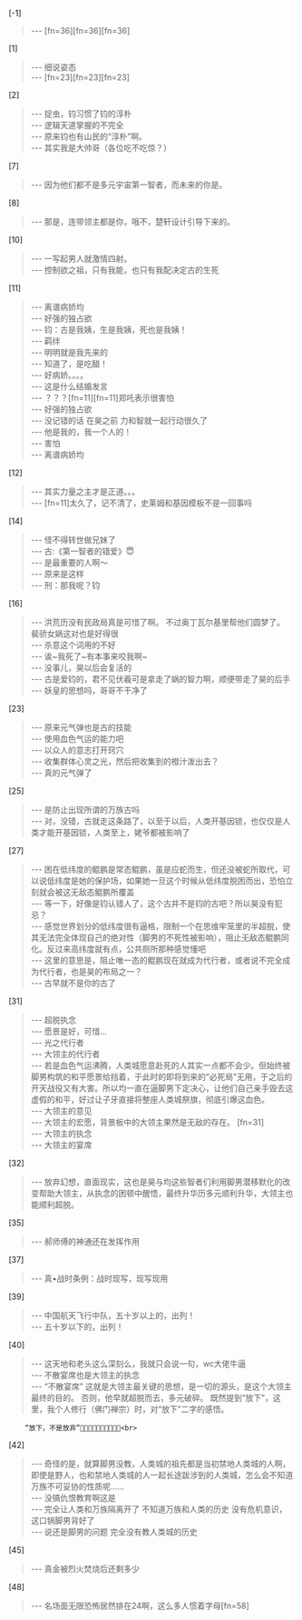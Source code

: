 
[-1] 
>--- [fn=36][fn=36][fn=36]<br>

[1] 
>--- 细说姿态<br>
>--- [fn=23][fn=23][fn=23]<br>

[2] 
>--- 捉虫，钧习惯了钧的淳朴<br>
>--- 逻辑天道掌握的不完全<br>
>--- 原来钧也有山民的“淳朴”啊。<br>
>--- 其实我是大帅哥（各位吃不吃惊？）<br>

[7] 
>--- 因为他们都不是多元宇宙第一智者，而未来的你是。<br>

[8] 
>--- 那是，连带领主都是你，哦不，楚轩设计引导下来的。<br>

[10] 
>--- 一写起男人就激情四射。<br>
>--- 控制欲之祖，只有我能，也只有我配决定古的生死<br>

[11] 
>--- 离谱病娇均<br>
>--- 好强的独占欲<br>
>--- 钧：古是我姨，生是我姨，死也是我姨！<br>
>--- 羁绊<br>
>--- 明明就是我先来的<br>
>--- 知道了，是吃醋！<br>
>--- 好病娇。。。。<br>
>--- 这是什么结婚发言<br>
>--- ？？？[fn=11][fn=11]郑吒表示很害怕<br>
>--- 好强的独占欲<br>
>--- 没记错的话 在昊之前  力和智就一起行动很久了<br>
>--- 他是我的，我一个人的！<br>
>--- 害怕<br>
>--- 离谱病娇均<br>

[12] 
>--- 其实力量之主才是正道。。。<br>
>--- [fn=11]太久了，记不清了，史莱姆和基因模板不是一回事吗<br>

[14] 
>--- 怪不得转世做兄妹了<br>
>--- 古:《第一智者的错爱》😇<br>
>--- 是最重要的人啊～<br>
>--- 原来是这样<br>
>--- 刑：那我呢？钧<br>

[16] 
>--- 洪荒历没有民政局真是可惜了啊。
不过奥丁瓦尔基里帮他们圆梦了。
裴骄女娲这对也是好得很<br>
>--- 杀意这个词用的不好<br>
>--- 诶~我死了~有本事来咬我啊~<br>
>--- 没事儿，昊以后会复活的<br>
>--- 古是爱钧的，君不见伏羲可是拿走了娲的智力啊，顺便带走了昊的后手<br>
>--- 妖皇的思想吗，哥哥不干净了<br>

[23] 
>--- 原来元气弹也是古的技能<br>
>--- 使用血色气运的能力吧<br>
>--- 以众人的意志打开窍穴<br>
>--- 收集群体心灵之光，然后把收集到的橙汁泼出去？<br>
>--- 真的元气弹了<br>

[25] 
>--- 是防止出现所谓的万族古吗<br>
>--- 对，没错，古就走这条路了，以至于以后，人类开基因锁，也仅仅是人类才能开基因锁，人类至上，姥爷都被影响了<br>

[27] 
>--- 困在低纬度的鲲鹏是常态鲲鹏，虽是应蛇而生，但还没被蛇所取代，可以说低纬度是她的保护场，如果她一旦这个时候从低纬度脱困而出，恐怕立刻就会被这无敌态鲲鹏所覆盖<br>
>--- 等一下，好像是钧认错人了，这个古并不是钧的古吧？所以昊没有犯忌？<br>
>--- 感觉世界划分的低纬度很有逼格，限制一个在思维牢笼里的半超脱，使其无法完全体现自己的绝对性（脚男的不死性被影响），阻止无敌态鲲鹏同化。反过来高纬度就有点，公共厕所那种感觉懂吧<br>
>--- 这里的意思是，阻止唯一态的鲲鹏现在就成为代行者，或者说不完全成为代行者，也是昊的布局之一？<br>
>--- 古早就不是你的古了<br>

[31] 
>--- 超脱执念<br>
>--- 愿景是好，可惜...<br>
>--- 光之代行者<br>
>--- 大领主的代行者<br>
>--- 若是血色气运沸腾，人类城愿意赴死的人其实一点都不会少。但始终被脚男构筑的和平愿景给挡着，于此时的即将到来的“必死局”无用，于之后的开天战役又有大害。所以均一直在逼脚男下定决心，让他们自己亲手毁去这虚假的和平，好过让子牙直接将整座人类城祭旗，彻底引爆这血色。<br>
>--- 大领主的意见<br>
>--- 大领主的宏愿，背景板中的大领主果然是无敌的存在。 [fn=31]<br>
>--- 大领主的执念<br>
>--- 大领主的宴席<br>

[32] 
>--- 放弃幻想，直面现实，这也是昊与均这些智者们利用脚男潜移默化的改变帮助大领主，从执念的困顿中醒悟，最终升华历多元顺利升华，大领主也能顺利超脱。<br>

[35] 
>--- 郝师傅的神通还在发挥作用<br>

[37] 
>--- 真•战时条例：战时现写，现写现用<br>

[39] 
>--- 中国航天飞行中队，五十岁以上的，出列！<br>
>--- 五十岁以下的，出列！<br>

[40] 
>--- 这天地和老头这么深刻么，我就只会说一句，wc大佬牛逼<br>
>--- 不散宴席也是大领主的执念<br>
>--- “不散宴席” 这就是大领主最关键的思想，是一切的源头，是这个大领主最终的目的。 否则，他早就超脱而去，多元破碎。 既然提到“放下”，这里，我个人修行（佛门禅宗）时，对“放下”二字的感悟。   

        “放下，不是放弃”🙏🏻🙏🏻🙏🏻🙏🏻🙏🏻<br>

[42] 
>--- 奇怪的是，就算脚男没教，人类城的祖先都是当初禁地人类城的人啊，即使是野人，也和禁地人类城的人一起长途跋涉到的人类城，怎么会不知道万族不可妥协的性质呢……<br>
>--- 没搞仇恨教育啊这是<br>
>--- 完全让人类和万族隔离开了
不知道万族和人类的历史
没有危机意识，这口锅脚男背好了<br>
>--- 说还是脚男的问题
完全没有教人类城的历史<br>

[45] 
>--- 真金被烈火焚烧后还剩多少<br>

[48] 
>--- 名场面无限恐怖居然排在24啊，这么多人惯着字母[fn=58]<br>
